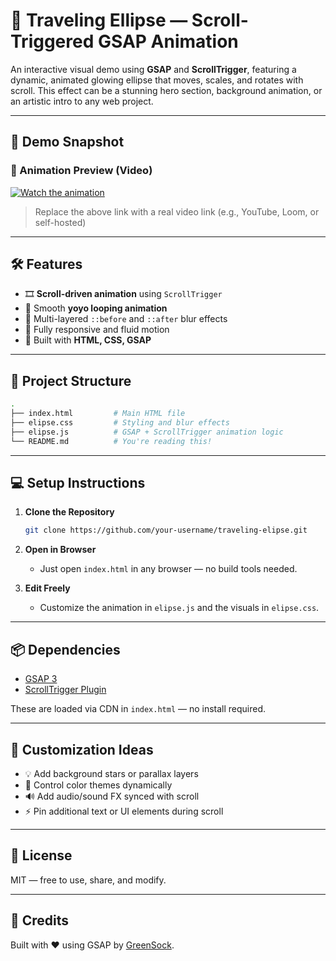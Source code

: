# 🌌 Traveling Ellipse — Scroll-Triggered GSAP Animation

An interactive visual demo using **GSAP** and **ScrollTrigger**, featuring a dynamic, animated glowing ellipse that moves, scales, and rotates with scroll. This effect can be a stunning hero section, background animation, or an artistic intro to any web project.

---

## 📸 Demo Snapshot

### 🎥 Animation Preview (Video)
[![Watch the animation](preview.png)](./traveling_elipse.gif)  
> Replace the above link with a real video link (e.g., YouTube, Loom, or self-hosted)

---

## 🛠️ Features

- 🎞️ **Scroll-driven animation** using `ScrollTrigger`
- 🔁 Smooth **yoyo looping animation**
- 🔵 Multi-layered `::before` and `::after` blur effects
- 🎯 Fully responsive and fluid motion
- 🔧 Built with **HTML, CSS, GSAP**

---

## 📁 Project Structure

```bash
.
├── index.html         # Main HTML file
├── elipse.css         # Styling and blur effects
├── elipse.js          # GSAP + ScrollTrigger animation logic
└── README.md          # You're reading this!
```

---

## 💻 Setup Instructions

1. **Clone the Repository**
   ```bash
   git clone https://github.com/your-username/traveling-elipse.git
   ```

2. **Open in Browser**
   - Just open `index.html` in any browser — no build tools needed.

3. **Edit Freely**
   - Customize the animation in `elipse.js` and the visuals in `elipse.css`.

---

## 📦 Dependencies

- [GSAP 3](https://greensock.com/gsap/)
- [ScrollTrigger Plugin](https://greensock.com/scrolltrigger/)

These are loaded via CDN in `index.html` — no install required.

---

## 🧠 Customization Ideas

- 💡 Add background stars or parallax layers
- 🎨 Control color themes dynamically
- 🔊 Add audio/sound FX synced with scroll
- ⚡ Pin additional text or UI elements during scroll

---

## 📜 License

MIT — free to use, share, and modify.

---

## 🙌 Credits

Built with ❤️ using GSAP by [GreenSock](https://greensock.com/).